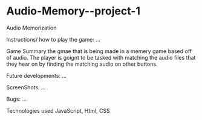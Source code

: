 # Audio-Memory--project-1

Audio Memorization

Instructions/ how to play the game:
    ...

Game Summary
    the gmae that is being made in a memery game based off of audio. The player is goignt to be tasked with matching the audio files that they hear on by finding the matching audio on other buttons.

Future developments:
    ...

ScreenShots:
    ...

Bugs:
    ...

Technologies used 
    JavaScript, Html, CSS





